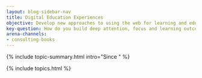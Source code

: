 ```yaml
---
layout: blog-sidebar-nav
title: Digital Education Experiences
objective: Develop new approaches to using the web for learning and education
key-question: How do you build deep attention, focus and learning outcomes - not just feel good learning experiences?
arena-channels:
- consulting-books
---
```


{% include topic-summary.html intro="Since " %}

{% include topics.html %}